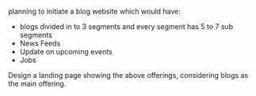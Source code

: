  planning to initiate a blog website which would have:
 - blogs divided in to 3 segments and every segment has 5 to 7 sub segments
 - News Feeds
 - Update on upcoming events
 - Jobs

Design a landing page showing the above offerings, considering blogs as the main offering.
